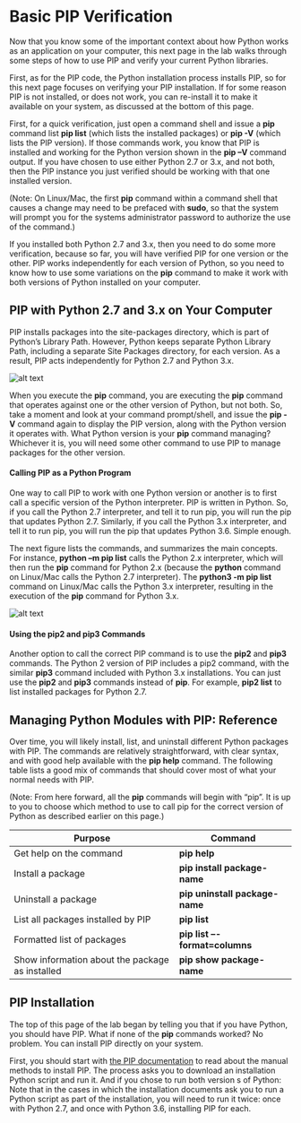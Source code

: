 # Basic PIP Verification

Now that you know some of the important context about how Python works as an application on your computer, this next page in the lab walks through some steps of how to use PIP and verify your current Python libraries.

First, as for the PIP code, the Python installation process installs PIP, so for this next page focuses on verifying your PIP installation. If for some reason PIP is not installed, or does not work, you can re-install it to make it available on your system, as discussed at the bottom of this page.

First, for a quick verification, just open a command shell and issue a **pip** command list **pip list** (which lists the installed packages) or **pip -V** (which lists the PIP version). If those commands work, you know that PIP is installed and working for the Python version shown in the **pip –V** command output. If you have chosen to use either Python 2.7 or 3.x, and not both, then the PIP instance you just verified should be working with that one installed version.

(Note: On Linux/Mac, the first **pip** command within a command shell that causes a change may need to be prefaced with **sudo**, so that the system will prompt you for the systems administrator password to authorize the use of the command.)

If you installed both Python 2.7 and 3.x, then you need to do some more verification, because so far, you will have verified PIP for one version or the other. PIP works independently for each version of Python, so you need to know how to use some variations on the **pip** command to make it work with both versions of Python installed on your computer.

## PIP with Python 2.7 and 3.x on Your Computer

PIP installs packages into the site-packages directory, which is part of Python’s Library Path. However, Python keeps separate Python Library Path, including a separate Site Packages directory, for each version. As a result, PIP acts independently for Python 2.7 and Python 3.x.

![alt text](/posts/files/02-pip-ve-02-home-lab-pip-virtual-environment/assets/images/desktop-2-05.png)

When you execute the **pip** command, you are executing the **pip** command that operates against one or the other version of Python, but not both. So, take a moment and look at your command prompt/shell, and issue the **pip -V** command again to display the PIP version, along with the Python version it operates with. What Python version is your **pip** command managing? Whichever it is, you will need some other command to use PIP to manage packages for the other version.

#### Calling PIP as a Python Program

One way to call PIP to work with one Python version or another is to first call a specific version of the Python interpreter. PIP is written in Python. So, if you call the Python 2.7 interpreter, and tell it to run pip, you will run the pip that updates Python 2.7. Similarly, if you call the Python 3.x interpreter, and tell it to run pip, you will run the pip that updates Python 3.6. Simple enough.

The next figure lists the commands, and summarizes the main concepts. For instance, **python –m pip list** calls the Python 2.x interpreter, which will then run the **pip** command for Python 2.x (because the **python** command on Linux/Mac calls the Python 2.7 interpreter). The **python3 -m pip list** command on Linux/Mac calls the Python 3.x interpreter, resulting in the execution of the **pip** command for Python 3.x.

![alt text](/posts/files/02-pip-ve-02-home-lab-pip-virtual-environment/assets/images/desktop-2-06.png)

#### Using the pip2 and pip3 Commands

Another option to call the correct PIP command is to use the **pip2** and **pip3** commands. The Python 2 version of PIP includes a pip2 command, with the similar **pip3** command included with Python 3.x installations. You can just use the **pip2** and **pip3** commands instead of **pip**. For example, **pip2 list** to list installed packages for Python 2.7.

## Managing Python Modules with PIP: Reference

Over time, you will likely install, list, and uninstall different Python packages with PIP. The commands are relatively straightforward, with clear syntax, and with good help available with the **pip help** command. The following table lists a good mix of commands that should cover most of what your normal needs with PIP.

(Note: From here forward, all the **pip** commands will begin with “pip”. It is up to you to choose which method to use to call pip for the correct version of Python as described earlier on this page.)

| Purpose                                         | Command                    |
|-------------------------------------------------|----------------------------|
| Get help on the command                         | **pip help**                   |
| Install a package                               | **pip install package-name**   |
| Uninstall a package                             | **pip uninstall package-name** |
| List all packages installed by PIP              | **pip list**                   |
| Formatted list of packages                      | **pip list –-format=columns**  |
| Show information about the package as installed | **pip show package-name**      |

## PIP Installation

The top of this page of the lab began by telling you that if you have Python, you should have PIP. What if none of the **pip** commands worked? No problem. You can install PIP directly on your system.

First, you should start with [the PIP documentation](https://pip.pypa.io/en/stable/installing/) to read about the manual methods to install PIP. The process asks you to download an installation Python script and run it. And if you chose to run both version s of Python: Note that in the cases in which the installation documents ask you to run a Python script as part of the installation, you will need to run it twice: once with Python 2.7, and once with Python 3.6, installing PIP for each.

